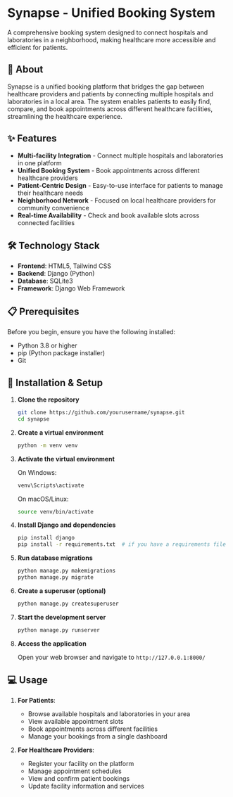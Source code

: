 # Synapse - Unified Booking System

A comprehensive booking system designed to connect hospitals and laboratories in a neighborhood, making healthcare more accessible and efficient for patients.

## 🏥 About

Synapse is a unified booking platform that bridges the gap between healthcare providers and patients by connecting multiple hospitals and laboratories in a local area. The system enables patients to easily find, compare, and book appointments across different healthcare facilities, streamlining the healthcare experience.

## ✨ Features

- **Multi-facility Integration** - Connect multiple hospitals and laboratories in one platform
- **Unified Booking System** - Book appointments across different healthcare providers
- **Patient-Centric Design** - Easy-to-use interface for patients to manage their healthcare needs
- **Neighborhood Network** - Focused on local healthcare providers for community convenience
- **Real-time Availability** - Check and book available slots across connected facilities

## 🛠️ Technology Stack

- **Frontend**: HTML5, Tailwind CSS
- **Backend**: Django (Python)
- **Database**: SQLite3
- **Framework**: Django Web Framework

## 📋 Prerequisites

Before you begin, ensure you have the following installed:

- Python 3.8 or higher
- pip (Python package installer)
- Git

## 🚀 Installation & Setup

1. **Clone the repository**
   ```bash
   git clone https://github.com/yourusername/synapse.git
   cd synapse
   ```

2. **Create a virtual environment**
   ```bash
   python -m venv venv
   ```

3. **Activate the virtual environment**
   
   On Windows:
   ```bash
   venv\Scripts\activate
   ```
   
   On macOS/Linux:
   ```bash
   source venv/bin/activate
   ```

4. **Install Django and dependencies**
   ```bash
   pip install django
   pip install -r requirements.txt  # if you have a requirements file
   ```

5. **Run database migrations**
   ```bash
   python manage.py makemigrations
   python manage.py migrate
   ```

6. **Create a superuser (optional)**
   ```bash
   python manage.py createsuperuser
   ```

7. **Start the development server**
   ```bash
   python manage.py runserver
   ```

8. **Access the application**
   
   Open your web browser and navigate to `http://127.0.0.1:8000/`

## 💻 Usage

1. **For Patients**:
   - Browse available hospitals and laboratories in your area
   - View available appointment slots
   - Book appointments across different facilities
   - Manage your bookings from a single dashboard

2. **For Healthcare Providers**:
   - Register your facility on the platform
   - Manage appointment schedules
   - View and confirm patient bookings
   - Update facility information and services
